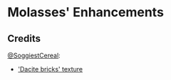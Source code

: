# Molasses' Enhancements
## Credits

[@SoggiestCereal](https://github.com/SoggiestCereal):
- ['Dacite bricks' texture](src/main/resources/assets/molassesenhancements/textures/block/dacite_bricks.png) 